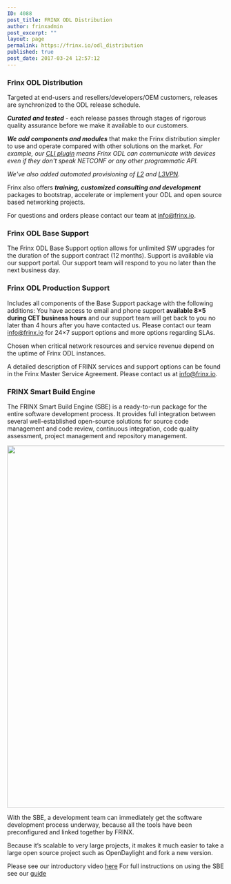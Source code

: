 ```yaml
---
ID: 4088
post_title: FRINX ODL Distribution
author: frinxadmin
post_excerpt: ""
layout: page
permalink: https://frinx.io/odl_distribution
published: true
post_date: 2017-03-24 12:57:12
---
```

### Frinx ODL Distribution

Targeted at end-users and resellers/developers/OEM customers, releases are synchronized to the ODL release schedule.

***Curated and tested*** - each release passes through stages of rigorous quality assurance before we make it available to our customers.

***We add components and modules*** that make the Frinx distribution simpler to use and operate compared with other solutions on the market. *For example, our [CLI plugin][1] means Frinx ODL can communicate with devices even if they don't speak NETCONF or any other programmatic API.*

*We've also added automated provisioning of [L2][2] and [L3VPN][3].*

Frinx also offers ***training, customized consulting and development*** packages to bootstrap, accelerate or implement your ODL and open source based networking projects.

For questions and orders please contact our team at <a href="mailto:info@frinx.io" target="_blank">info@frinx.io</a>.  

### Frinx ODL Base Support

The Frinx ODL Base Support option allows for unlimited SW upgrades for the duration of the support contract (12 months). Support is available via our support portal. Our support team will respond to you no later than the next business day.

### Frinx ODL Production Support

Includes all components of the Base Support package with the following additions: You have access to email and phone support **available 8×5 during CET business hours** and our support team will get back to you no later than 4 hours after you have contacted us. Please contact our team  info@frinx.io for 24×7 support options and more options regarding SLAs.

Chosen when critical network resources and service revenue depend on the uptime of Frinx ODL instances.

A detailed description of FRINX services and support options can be found in the Frinx Master Service Agreement. Please contact us at <a href="mailto:info@frinx.io" target="_blank">info@frinx.io</a>.

### FRINX Smart Build Engine

The FRINX Smart Build Engine (SBE) is a ready-to-run package for the entire software development process. It provides full integration between several well-established open-source solutions for source code management and code review, continuous integration, code quality assessment, project management and repository management.

<img src="https://frinx.io/wp-content/uploads/2016/11/nginx.png" alt="" width="1316" height="841" class="alignleft size-full wp-image-4410" />

With the SBE, a development team can immediately get the software development process underway, because all the tools have been preconfigured and linked together by FRINX.

Because it’s scalable to very large projects, it makes it much easier to take a large open source project such as OpenDaylight and fork a new version.

Please see our introductory video [here][4] For full instructions on using the SBE see our [guide][5]

 [1]: https://frinx.io/frinx-documents/cli-service-module.html
 [2]: https://frinx.io/frinx-documents/l2vpn-service-module-user-guide.html
 [3]: https://frinx.io/frinx-documents/l3vpn-service-module.html
 [4]: https://www.useloom.com/share/f4ce6cc0e96011e69309454fac1abeab
 [5]: https://frinx.io/frinx-documents/sbe-intro.html